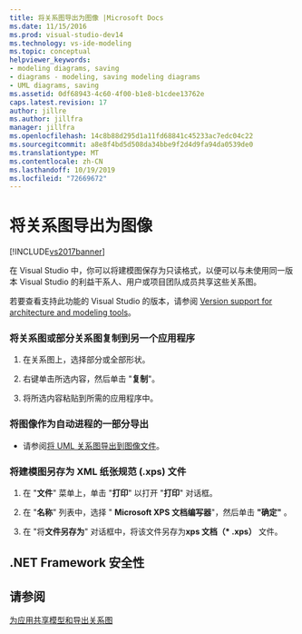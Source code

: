 ```yaml
---
title: 将关系图导出为图像 |Microsoft Docs
ms.date: 11/15/2016
ms.prod: visual-studio-dev14
ms.technology: vs-ide-modeling
ms.topic: conceptual
helpviewer_keywords:
- modeling diagrams, saving
- diagrams - modeling, saving modeling diagrams
- UML diagrams, saving
ms.assetid: 0df68943-4c60-4f00-b1e8-b1cdee13762e
caps.latest.revision: 17
author: jillre
ms.author: jillfra
manager: jillfra
ms.openlocfilehash: 14c8b88d295d1a11fd68841c45233ac7edc04c22
ms.sourcegitcommit: a8e8f4bd5d508da34bbe9f2d4d9fa94da0539de0
ms.translationtype: MT
ms.contentlocale: zh-CN
ms.lasthandoff: 10/19/2019
ms.locfileid: "72669672"
---
```

# <a name="export-diagrams-as-images"></a>将关系图导出为图像
[!INCLUDE[vs2017banner](../includes/vs2017banner.md)]

在 Visual Studio 中，你可以将建模图保存为只读格式，以便可以与未使用同一版本 Visual Studio 的利益干系人、用户或项目团队成员共享这些关系图。

 若要查看支持此功能的 Visual Studio 的版本，请参阅 [Version support for architecture and modeling tools](../modeling/what-s-new-for-design-in-visual-studio.md#VersionSupport)。

### <a name="to-copy-a-diagram-or-part-of-a-diagram-to-another-application"></a>将关系图或部分关系图复制到另一个应用程序

1. 在关系图上，选择部分或全部形状。

2. 右键单击所选内容，然后单击 "**复制**"。

3. 将所选内容粘贴到所需的应用程序中。

### <a name="to-export-an-image-as-part-of-an-automated-process"></a>将图像作为自动进程的一部分导出

- 请参阅[将 UML 关系图导出到图像文件](../modeling/export-uml-diagrams-to-image-files.md)。

### <a name="to-save-a-modeling-diagram-as-an-xml-paper-specification-xps-file"></a>将建模图另存为 XML 纸张规范 (.xps) 文件

1. 在 "**文件**" 菜单上，单击 "**打印**" 以打开 "**打印**" 对话框。

2. 在 "**名称**" 列表中，选择 " **Microsoft XPS 文档编写器**"，然后单击 **"确定"** 。

3. 在 "将**文件另存为**" 对话框中，将该文件另存为**xps 文档（\* .xps）** 文件。

## <a name="net-framework-security"></a>.NET Framework 安全性

## <a name="see-also"></a>请参阅
 [为应用](../modeling/create-models-for-your-app.md)[共享模型和导出关系图](../modeling/share-models-and-exporting-diagrams.md)

